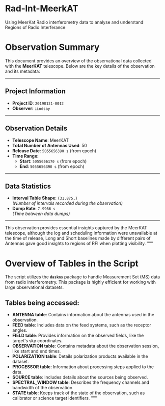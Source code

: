 # Rad-Int-MeerkAT
Using MeerKat Radio interferometry data to analyse and understand Regions of Radio Interferance

# **Observation Summary**

This document provides an overview of the observational data collected with the **MeerKAT** telescope. Below are the key details of the observation and its metadata:

---

## **Project Information**
- **Project ID**: `20190131-0012`
- **Observer**: `Lindsay`

---

## **Observation Details**
- **Telescope Name**: MeerKAT  
- **Total Number of Antennas Used**: 50  
- **Release Date**: `5055656390 s` (from epoch)  
- **Time Range**:
  - **Start**: `5055656170 s` (from epoch)  
  - **End**: `5055656390 s` (from epoch)

---

## **Data Statistics**
- **Interval Table Shape**: `(31,875,)`  
  *(Number of intervals recorded during the observation)*  
- **Dump Rate**: `7.9966 s`  
  *(Time between data dumps)*

---

This observation provides essential insights captured by the MeerKAT telescope, although the log and scheduling information were unavailable at the time of release, Long and Short baselines made by different pairs of Antennas gave good insights to regions of RFI when plotting visibility.
"""

# Overview of Tables in the Script

The script utilizes the **`daskms`** package to handle Measurement Set (MS) data from radio interferometry. This package is highly efficient for working with large observational datasets.

## Tables being accessed:

- **ANTENNA table**: Contains information about the antennas used in the observation.
- **FEED table**: Includes data on the feed systems, such as the receptor angles.
- **FIELD table**: Provides information on the observed fields, like the target's sky coordinates.
- **OBSERVATION table**: Contains metadata about the observation session, like start and end times.
- **POLARIZATION table**: Details polarization products available in the dataset.
- **PROCESSOR table**: Information about processing steps applied to the data.
- **SOURCE table**: Includes details about the sources being observed.
- **SPECTRAL_WINDOW table**: Describes the frequency channels and bandwidth of the observation.
- **STATE table**: Keeps track of the state of the observation, such as calibrator or science target identifiers.
"""

